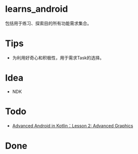 # learns_android

包括用于练习、探索目的所有功能需求集合。

# Tips

- 为利用好奇心和积极性，用于需求Task的选择。

# Idea

- NDK

# Todo

- [Advanced Android in Kotlin：Lesson 2: Advanced Graphics](https://developer.android.com/codelabs/advanced-android-kotlin-training-welcome?index=..%2F..advanced-android-kotlin-training#0)


# Done
